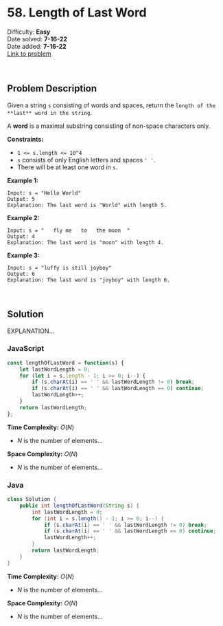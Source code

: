 # 58. Length of Last Word

Difficulty: **Easy**  
Date solved: **7-16-22**  
Date added: **7-16-22**  
[Link to problem](https://leetcode.com/problems/length-of-last-word/)

<br>

## Problem Description

Given a string `s` consisting of words and spaces, return the `length of the **last** word in the string`.

A **word** is a maximal substring consisting of non-space characters only.

**Constraints:**

- `1 <= s.length <= 10^4`
- `s` consists of only English letters and spaces `' '`.
- There will be at least one word in `s`.

**Example 1:**

```
Input: s = "Hello World"
Output: 5
Explanation: The last word is "World" with length 5.
```

**Example 2:**

```
Input: s = "   fly me   to   the moon  "
Output: 4
Explanation: The last word is "moon" with length 4.
```

**Example 3:**

```
Input: s = "luffy is still joyboy"
Output: 6
Explanation: The last word is "joyboy" with length 6.
```

<br>

## Solution

EXPLANATION...

### **JavaScript**

```js
const lengthOfLastWord = function(s) {
    let lastWordLength = 0;
    for (let i = s.length - 1; i >= 0; i--) {
        if (s.charAt(i) == ' ' && lastWordLength != 0) break;
        if (s.charAt(i) == ' ' && lastWordLength == 0) continue;
        lastWordLength++;
    }
    return lastWordLength;
};
```

**Time Complexity:** $O(N)$
- $N$ is the number of elements...

**Space Complexity:** $O(N)$
- $N$ is the number of elements...

### **Java**

```java
class Solution {
    public int lengthOfLastWord(String s) {
        int lastWordLength = 0;
        for (int i = s.length() - 1; i >= 0; i--) {
            if (s.charAt(i) == ' ' && lastWordLength != 0) break;
            if (s.charAt(i) == ' ' && lastWordLength == 0) continue;
            lastWordLength++;
        }
        return lastWordLength;
    }
}
```

**Time Complexity:** $O(N)$
- $N$ is the number of elements...

**Space Complexity:** $O(N)$
- $N$ is the number of elements...